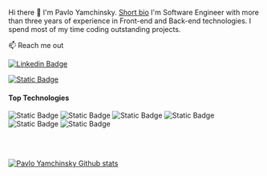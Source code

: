 Hi there 👋 I'm Pavlo Yamchinsky.
<a href="https://yamchinsky.netlify.app/#/">Short bio</a>
I'm Software Engineer with more than three years of experience in Front-end and Back-end technologies.
I spend most of my time coding outstanding projects.

:mailbox: Reach me out

[![Linkedin Badge](https://img.shields.io/badge/Linkedin-blue?style=flat&logo=Linkedin&logoColor=%230A66C2&labelColor=white)](https://www.linkedin.com/in/pavlo-yamchynskyi-27375b83/)

[![Static Badge](https://img.shields.io/badge/Pavlo%20Yamchinsky-red?style=flat&logo=Gmail&logoColor=%23EA4335&labelColor=white)](mailto:pavloyamchinsky%40gmail.com)


#### Top Technologies

![Static Badge](https://img.shields.io/badge/js-black?style=flat&logo=Javascript&logoColor=%23F7DF1E&labelColor=black)
![Static Badge](https://img.shields.io/badge/typescript-black?style=flat&logo=TypeScript&logoColor=%233178C6&labelColor=white)
![Static Badge](https://img.shields.io/badge/react-black?style=flat&logo=React&logoColor=%2361DAFB&labelColor=white)
![Static Badge](https://img.shields.io/badge/node-black?style=flat&logo=Node.js&logoColor=%23339933&labelColor=green)
![Static Badge](https://img.shields.io/badge/nest-black?style=flat&logo=Nestjs&logoColor=%23E0234E&labelColor=white)
![Static Badge](https://img.shields.io/badge/graphql-black?style=flat&logo=GraphQl&logoColor=%23E10098&labelColor=white)

</br>
</br>

[![Pavlo Yamchinsky Github stats](https://github-readme-stats.vercel.app/api/?username=yamchinsky&theme=cobalt&show_icons=true)](https://github.com/anuraghazra/github-readme-stats)
